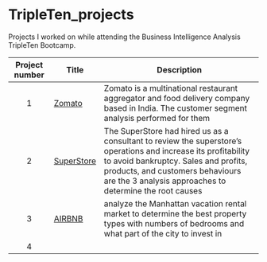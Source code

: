 # TripleTen_projects
Projects I worked on while attending the Business Intelligence Analysis TripleTen Bootcamp.


| Project number | Title | Description |
| :-----------: | ----------- |----------- |
| 1 | [Zomato](https://docs.google.com/document/d/1WgjWCo8Hh8r7DMTNAksQ_tLu0Cp8dxakIMxzOVZmAtE/edit?usp=sharing)| Zomato is a multinational restaurant aggregator and food delivery company based in India. The customer segment analysis performed for them |
| 2 | [SuperStore](https://public.tableau.com/views/MohammedJamal-Sprint5project/SuperstoreReturnStory?:language=en-GB&publish=yes&:sid=&:redirect=auth&:display_count=n&:origin=viz_share_link) | The SuperStore had hired us as a consultant to review the superstore’s operations and increase its profitability to avoid bankruptcy. Sales and profits, products, and customers behaviours are the  3 analysis approaches to determine the root causes |
| 3 | [AIRBNB](https://docs.google.com/spreadsheets/d/11i3aqCXszc2oZCpY1NSJNMf32R4REKSCPQ68OF6dxXU/edit?usp=sharing) | analyze the Manhattan vacation rental market  to determine the best property types with numbers of bedrooms and what part of the city to invest in|
| 4 |  |  |
